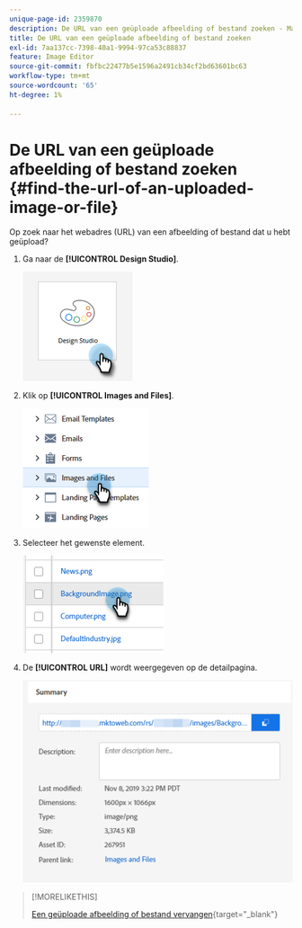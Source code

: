 ```yaml
---
unique-page-id: 2359870
description: De URL van een geüploade afbeelding of bestand zoeken - Marketo Docs - Productdocumentatie
title: De URL van een geüploade afbeelding of bestand zoeken
exl-id: 7aa137cc-7398-40a1-9994-97ca53c88837
feature: Image Editor
source-git-commit: fbfbc22477b5e1596a2491cb34cf2bd63601bc63
workflow-type: tm+mt
source-wordcount: '65'
ht-degree: 1%

---
```


# De URL van een geüploade afbeelding of bestand zoeken {#find-the-url-of-an-uploaded-image-or-file}

Op zoek naar het webadres (URL) van een afbeelding of bestand dat u hebt geüpload?

1. Ga naar de **[!UICONTROL Design Studio]**.

   ![](assets/find-the-url-of-an-uploaded-image-or-file-1.png)

1. Klik op **[!UICONTROL Images and Files]**.

   ![](assets/find-the-url-of-an-uploaded-image-or-file-2.png)

1. Selecteer het gewenste element.

   ![](assets/find-the-url-of-an-uploaded-image-or-file-3.png)

1. De **[!UICONTROL URL]** wordt weergegeven op de detailpagina.

   ![](assets/find-the-url-of-an-uploaded-image-or-file-4.png)

>[!MORELIKETHIS]
>
>[Een geüploade afbeelding of bestand vervangen](/help/marketo/product-docs/demand-generation/images-and-files/replace-an-uploaded-image-or-file.md){target="_blank"}
